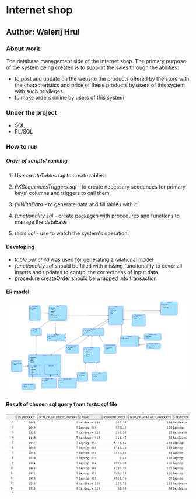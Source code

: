 # Internet shop
## Author: Walerij Hrul

### About work
  The database management side of the internet shop. 
  The primary purpose of the system being created is to support the sales through the abilities:
  * to post and update on the website the products offered by the store with the characteristics and price of these products by users of this system with such privileges
  * to make orders online by users of this system 

### Under the project
* SQL
* PL/SQL

### How to run
##### Order of scripts' running
1. Use *createTables.sql* to create tables
2. *PKSequencesTriggers.sql* - to create necessary sequences for primary keys' columns and triggers to call them
3. *fillWithData* - to generate data and fill tables with it
4. *functionality.sql* - create packages with procedures and functions to manage the database 

5. *tests.sql* - use to watch the system's operation
 
#### Developing
* *table per child* was used for generating a ralational model
* *functionality.sql* should be filled with missing functionality to cover all inserts and updates to control the correctness of input data
* procedure createOrder should be wrapped into transaction

#### ER model
![erModel](img/erModel.png)
#### Result of chosen sql query from *tests.sql* file
![sql1](img/sql1.png)